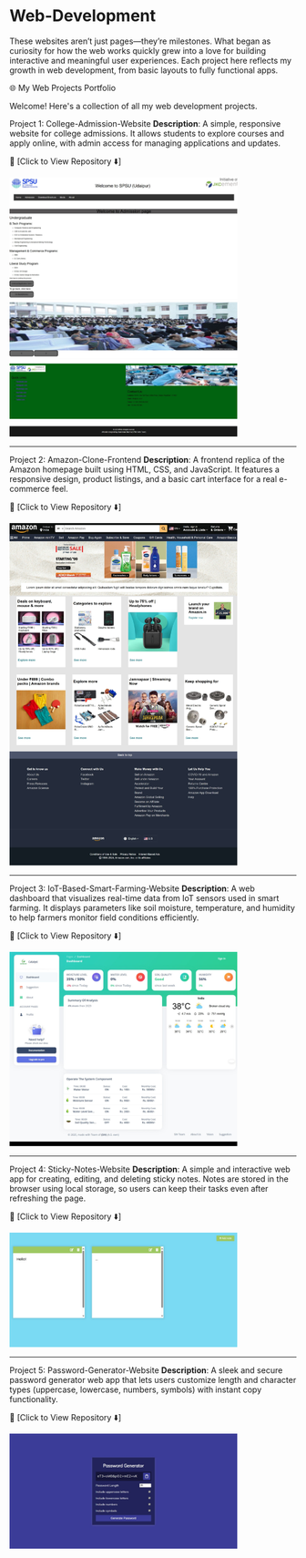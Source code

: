 # Web-Development
These websites aren’t just pages—they’re milestones. What began as curiosity for how the web works quickly grew into a love for building interactive and meaningful user experiences. Each project here reflects my growth in web development, from basic layouts to fully functional apps.


🌐 My Web Projects Portfolio

Welcome! Here's a collection of all my web development projects.

Project 1: College-Admission-Website
**Description**: A simple, responsive website for college admissions. It allows students to explore courses and apply online, with admin access for managing applications and updates.
 
📂 [Click to View Repository ⬇️]

[<img src="./Screenshot_11-4-2025_153635_.jpeg" alt="Preview" width="400"/>](https://github.com/ayushmanji/College-Admission-Website.git)

---

Project 2: Amazon-Clone-Frontend
**Description**: A frontend replica of the Amazon homepage built using HTML, CSS, and JavaScript. It features a responsive design, product listings, and a basic cart interface for a real e-commerce feel.
 
📂 [Click to View Repository ⬇️]

[<img src="./Screenshot_11-4-2025_161124_.jpeg" alt="Preview" width="400"/>](https://github.com/ayushmanji/Amazon-Clone-Frontend.git)

---

Project 3: IoT-Based-Smart-Farming-Website
**Description**:  A web dashboard that visualizes real-time data from IoT sensors used in smart farming. It displays parameters like soil moisture, temperature, and humidity to help farmers monitor field conditions efficiently.
 
📂 [Click to View Repository ⬇️]

[<img src="./Screenshot_11-4-2025_161527_.jpeg" alt="Preview" width="400"/>](https://github.com/ayushmanji/IoT-Based-Smart-Farming-Website.git)


---

Project 4: Sticky-Notes-Website
**Description**:  A simple and interactive web app for creating, editing, and deleting sticky notes. Notes are stored in the browser using local storage, so users can keep their tasks even after refreshing the page.
 
📂 [Click to View Repository ⬇️]

[<img src="./Screenshot_11-4-2025_164016_.jpeg" alt="Preview" width="400"/>](https://github.com/ayushmanji/Sticky-Notes-Website.git)


---

Project 5: Password-Generator-Website
**Description**:  A sleek and secure password generator web app that lets users customize length and character types (uppercase, lowercase, numbers, symbols) with instant copy functionality.
 
📂 [Click to View Repository ⬇️]

[<img src="./Screenshot_11-4-2025_164039_.jpeg" alt="Preview" width="400"/>](https://github.com/ayushmanji/Password-Generator-Website.git)
